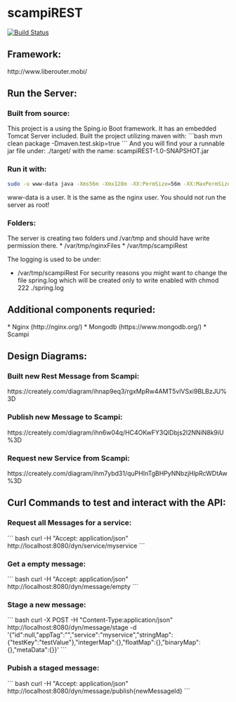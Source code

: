 # scampiREST

[![Build Status](https://drone.io/github.com/elias-arnold/scampiREST/status.png)](https://drone.io/github.com/elias-arnold/scampiREST/latest)


<h2>Framework:</h2> 
http://www.liberouter.mobi/

<h2>Run the Server:</h2>
<h3>Built from source:</h3>
This project is a using the Sping.io Boot framework. It has an embedded Tomcat Server included. Built the project utilizing maven with:
```bash
mvn clean package -Dmaven.test.skip=true
``` 
And you will find your a runnable jar file under: ./target/
with the name: scampiREST-1.0-SNAPSHOT.jar

<h3>Run it with:</h3>

```bash
sudo -u www-data java -Xms56m -Xmx128m -XX:PermSize=56m -XX:MaxPermSize=128m -jar ./scampiREST-1.0-SNAPSHOT.jar
``` 
www-data is a user. It is the same as the nginx user. You should not run the server as root!

<h3>Folders:</h3>
The server is creating two folders und /var/tmp and should have write permission there. 
* /var/tmp/nginxFiles
* /var/tmp/scampiRest

The logging is used to be under: 
* /var/tmp/scampiRest
For security reasons you might want to change the file spring.log which will be created only to write enabled with chmod 222 ./spring.log

<h2>Additional components requried:</h2>
* Nginx (http://nginx.org/)
* Mongodb (https://www.mongodb.org/)
* Scampi

<h2>Design Diagrams:</h2>

<h3>Built new Rest Message from Scampi:</h3>
https://creately.com/diagram/ihnap9eq3/rgxMpRw4AMT5vlVSxi9BLBzJU%3D

<h3>Publish new Message to Scampi:</h3>
https://creately.com/diagram/ihn6w04q/HC4OKwFY3QlDbjs2l2NNiN8k9iU%3D

<h3>Request new Service from Scampi:</h3>
https://creately.com/diagram/ihm7ybd31/quPHInTgBHPyNNbzjHlpRcWDtAw%3D


<h2>Curl Commands to test and interact with the API:</h2>

<h3>Request all Messages for a service:</h3>
``` bash
curl -H "Accept: application/json" http://localhost:8080/dyn/service/myservice
```
<h3>Get a empty message:</h3>
``` bash
curl -H "Accept: application/json" http://localhost:8080/dyn/message/empty
```
<h3>Stage a new message:</h3>
``` bash
curl -X POST -H "Content-Type:application/json" http://localhost:8080/dyn/message/stage -d '{"id":null,"appTag":"","service":"myservice","stringMap":{"testKey":"testValue"},"integerMap":{},"floatMap":{},"binaryMap":{},"metaData":{}}'
```
<h3>Pubish a staged message:</h3>
``` bash
curl -H "Accept: application/json" http://localhost:8080/dyn/message/publish{newMessageId}
```
